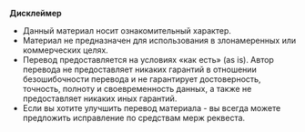 **Дисклеймер**

- Данный материал носит ознакомительный характер. 
- Материал не предназначен для использования в злонамеренных или коммерческих целях.
- Перевод предоставляется на условиях «как есть» (as is). Автор перевода не предоставляет никаких гарантий в отношении 
безошибочности перевода и не гарантирует достоверность, точность, полноту и своевременность данных, а также не 
предоставляет никаких иных гарантий.
- Если вы хотите улучшить перевод материала - вы всегда можете предложить исправление по средствам мерж реквеста.
